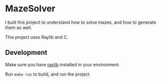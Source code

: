 # MazeSolver

I built this project to understand how to solve mazes, and how to generate them as well.

This project uses Raylib and C.

## Development

Make sure you have [raylib](https://www.raylib.com/) installed in your environment.

Run `make run` to build, and run the project.
